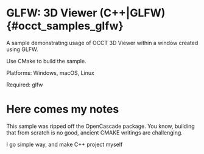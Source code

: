 GLFW: 3D Viewer (C++|GLFW) {#occt_samples_glfw}
==================

A sample demonstrating usage of OCCT 3D Viewer within a window created using GLFW.

Use CMake to build the sample.

Platforms: Windows, macOS, Linux

Required: glfw

Here comes my notes
==================
This sample was ripped off the OpenCascade package. You know, building that from scratch is no good, ancient CMAKE writings are challenging. 

I go simple way, and make C++ project myself 

